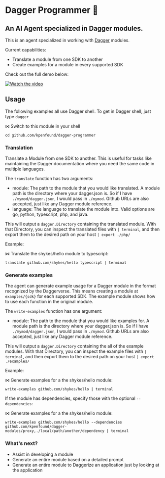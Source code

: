 # Dagger Programmer 🤖

## An AI Agent specialized in Dagger modules.

This is an agent specialized in working with [Dagger](https://dagger.io) modules.

Current capabilities:
- Translate a module from one SDK to another
- Create examples for a module in every supported SDK

Check out the full demo below:

[![Watch the video](https://img.youtube.com/vi/Vqqz052vmHc/maxresdefault.jpg)](https://www.youtube.com/watch?v=Vqqz052vmHc)

## Usage

The following examples all use Dagger shell. To get in Dagger shell, just type `dagger`

⋈ Switch to this module in your shell
```
cd github.com/kpenfound/dagger-programmer
```

### Translation

Translate a Module from one SDK to another. This is useful for tasks like maintaining the Dagger documentation where you need the same code in multiple languages.

The `translate` function has two arguments:
- module: The path to the module that you would like translated. A module path is the directory where your dagger.json is. So if I have `./mymod/dagger.json`, I would pass in `./mymod`. Github URLs are also accepted, just like any Dagger module reference.
- language: The language to translate the module into. Valid options are go, python, typescript, php, and java.

This will output a `dagger.Directory` containing the translated module. With that Directory, you can inspect the translated files with `| terminal`, and then export them to the desired path on your host `| export ./php/`

Example:

⋈ Translate the shykes/hello module to typescript:
```
translate github.com/shykes/hello typescript | terminal
```

### Generate examples

The agent can generate example usage for a Dagger module in the format recognized by the Daggerverse. This means creating a module at `examples/{sdk}` for each supported SDK. The example module shows how to use each function in the original module.

The `write-examples` function has one argument:
- module: The path to the module that you would like examples for. A module path is the directory where your dagger.json is. So if I have `./mymod/dagger.json`, I would pass in `./mymod`. Github URLs are also accepted, just like any Dagger module reference.

This will output a `dagger.Directory` containing the all of the example modules. With that Directory, you can inspect the example files with `| terminal`, and then export them to the desired path on your host `| export ./examples/`

Example:

⋈ Generate examples for a the shykes/hello module:
```
write-examples github.com/shykes/hello | terminal
```

If the module has dependencies, specify those with the optional `--dependencies`:

⋈ Generate examples for a the shykes/hello module:
```
write-examples github.com/shykes/hello --dependencies github.com/kpenfound/dagger-modules/proxy,./local/path/another/dependency | terminal
```

### What's next?

- Assist in developing a module
- Generate an entire module based on a detailed prompt
- Generate an entire module to Daggerize an application just by looking at the application

